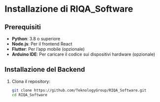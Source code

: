 # Installazione di RIQA_Software

## Prerequisiti

- **Python**: 3.8 o superiore
- **Node.js**: Per il frontend React
- **Flutter**: Per l’app mobile (opzionale)
- **Arduino IDE**: Per caricare il codice sui dispositivi hardware (opzionale)

## Installazione del Backend

1. Clona il repository:
   ```bash
   git clone https://github.com/TeknologyGroup/RIQA_Software.git
   cd RIQA_Software
